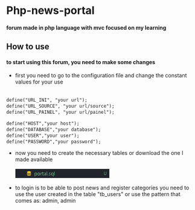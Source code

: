 # Php-news-portal
#### forum made in php language with mvc focused on my learning

## How to use
#### to start using this forum, you need to make some changes

<ul>
  <li>first you need to go to the configuration file and change the constant values for your use</li><br/>
</ul>

```
define("URL_INI", "your url");
define("URL_SOURCE", "your url/source");
define("URL_PAINEL", "your url/painel");
```
```
define("HOST","your host");
define("DATABASE","your database");
define("USER","your user");
define("PASSWORD","your password");
```
<ul>
  <li>now you need to create the necessary tables or download the one I made available</li><br/>
  <img src="https://github.com/LucasChlz/Php-news-portal/blob/master/source/views/Images/sql.png" width="auto">
</ul>

<ul>
  <li>to login is to be able to post news and register categories you need to use the user created in the table "tb_users" or use the pattern that comes as: admin, admin</li><br/>
</ul>

